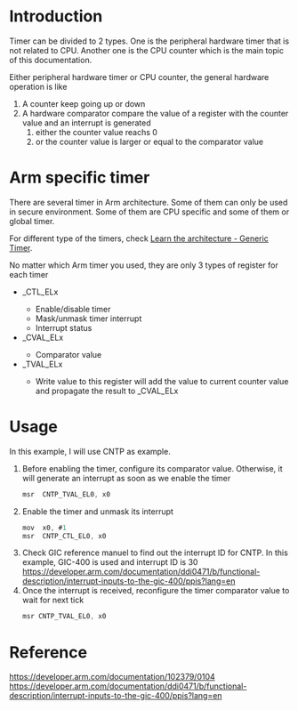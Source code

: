 # Introduction
Timer can be divided to 2 types. One is the peripheral hardware timer that is not related to CPU. Another one is the CPU counter which is the main topic of this documentation.

Either peripheral hardware timer or CPU counter, the general hardware operation is like
1. A counter keep going up or down
2. A hardware comparator compare the value of a register with the counter value and an interrupt is generated 
   1. either the counter value reachs 0
   2. or the counter value is larger or equal to the comparator value

# Arm specific timer
There are several timer in Arm architecture. Some of them can only be used in secure environment. Some of them are CPU specific and some of them or global timer.

For different type of the timers, check [Learn the architecture - Generic Timer](https://developer.arm.com/documentation/102379/0104).

No matter which Arm timer you used, they are only 3 types of register for each timer
- <timer>_CTL_ELx
  - Enable/disable timer
  - Mask/unmask timer interrupt
  - Interrupt status
- <timer>_CVAL_ELx
  - Comparator value
- <timer>_TVAL_ELx
  - Write value to this register will add the value to current counter value and propagate the result to <timer>_CVAL_ELx

# Usage
In this example, I will use CNTP as example.
1. Before enabling the timer, configure its comparator value. Otherwise, it will generate an interrupt as soon as we enable the timer
   ```C
   msr  CNTP_TVAL_EL0, x0
   ```
2. Enable the timer and unmask its interrupt
   ```C
   mov  x0, #1
   msr  CNTP_CTL_EL0, x0
   ```
3. Check GIC reference manuel to find out the interrupt ID for CNTP. In this example, GIC-400 is used and interrupt ID is 30  
   https://developer.arm.com/documentation/ddi0471/b/functional-description/interrupt-inputs-to-the-gic-400/ppis?lang=en
4. Once the interrupt is received, reconfigure the timer comparator value to wait for next tick
   ```C
   msr CNTP_TVAL_EL0, x0
   ```

# Reference
https://developer.arm.com/documentation/102379/0104
https://developer.arm.com/documentation/ddi0471/b/functional-description/interrupt-inputs-to-the-gic-400/ppis?lang=en